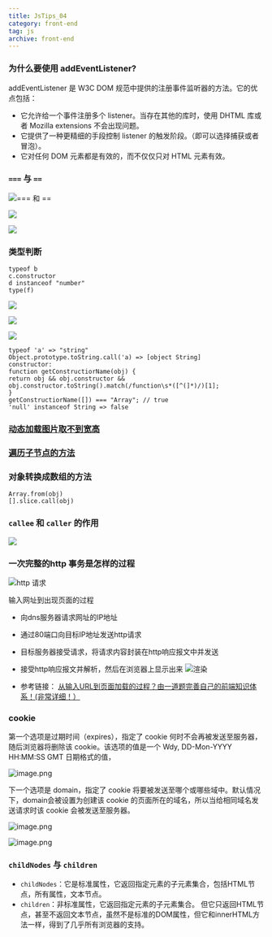 ```yaml
---
title: JsTips_04
category: front-end
tag: js
archive: front-end
---
```


### 为什么要使用 addEventListener?
addEventListener 是 W3C DOM 规范中提供的注册事件监听器的方法。它的优点包括：  
* 它允许给一个事件注册多个 listener。当存在其他的库时，使用 DHTML 库或者 Mozilla extensions 不会出现问题。
* 它提供了一种更精细的手段控制 listener 的触发阶段。（即可以选择捕获或者冒泡）。
* 它对任何 DOM 元素都是有效的，而不仅仅只对 HTML 元素有效。

###  `===` 与 `==`
![`===` 和 `==`](https://i.imgur.com/z4JOisU.png) 
 
![](https://i.imgur.com/LAkOElS.png) 
 
![](https://i.imgur.com/UZXi3Ym.png)

###  类型判断
```
typeof b
c.constructor
d instanceof "number"
type(f)
```
![](https://i.imgur.com/zhm7Hq3.png)  

![](https://i.imgur.com/YJpd6TS.png)

![](https://i.imgur.com/SzREjsE.png)

```
typeof 'a' => "string"
Object.prototype.toString.call('a) => [object String]
constructor: 
function getConstructiorName(obj) {
return obj && obj.constructor && obj.constructor.toString().match(/function\s*([^(]*)/)[1];
}
getConstructiorName([]) === "Array"; // true
'null' instanceof String => false
```
###  [动态加载图片取不到宽高](https://segmentfault.com/q/1010000004355214)

###  [遍历子节点的方法](https://segmentfault.com/a/1190000010661082)

###  对象转换成数组的方法
``` 
Array.from(obj)  
[].slice.call(obj)
```

###  `callee` 和 `caller` 的作用
  ![](https://i.imgur.com/FD9OlaK.png)

###  一次完整的http 事务是怎样的过程
   ![http 请求](https://i.imgur.com/bBoKLxM.png)

输入网址到出现页面的过程

* 向dns服务器请求网址的IP地址
* 通过80端口向目标IP地址发送http请求
* 目标服务器接受请求，将请求内容封装在http响应报文中并发送
* 接受http响应报文并解析，然后在浏览器上显示出来
![渲染](https://i.imgur.com/D0UlMtb.png)

* 参考链接： [从输入URL到页面加载的过程？由一道题完善自己的前端知识体系！(非常详细！）](https://mp.weixin.qq.com/s?__biz=MzAxODE2MjM1MA==&mid=2651553818&idx=1&sn=3ce840113d28ee2b2cafe4c7fc48ef91&chksm=802557dbb752decd2118e3ad7a3ea803a0c41c6594f539fc54830dae9bbc2242b2fc03e7fb1c&scene=21#wechat_redirect)

### cookie 
第一个选项是过期时间（expires），指定了 cookie 何时不会再被发送至服务器，随后浏览器将删除该 cookie。该选项的值是一个 Wdy, DD-Mon-YYYY HH:MM:SS GMT 日期格式的值，

![image.png](https://upload-images.jianshu.io/upload_images/8952934-a92b7da727c74209.png?imageMogr2/auto-orient/strip%7CimageView2/2/w/1240)


下一个选项是 domain，指定了 cookie 将要被发送至哪个或哪些域中。默认情况下，domain会被设置为创建该 cookie 的页面所在的域名，所以当给相同域名发送请求时该 cookie 会被发送至服务器。

![image.png](https://upload-images.jianshu.io/upload_images/8952934-38dfabd2719bc995.png?imageMogr2/auto-orient/strip%7CimageView2/2/w/1240)

![image.png](https://upload-images.jianshu.io/upload_images/8952934-d6095a40a6c91957.png?imageMogr2/auto-orient/strip%7CimageView2/2/w/1240)

###  `childNodes` 与  `children`  
* `childNodes`：它是标准属性，它返回指定元素的子元素集合，包括HTML节点，所有属性，文本节点。  
* `children`：非标准属性，它返回指定元素的子元素集合。
但它只返回HTML节点，甚至不返回文本节点，虽然不是标准的DOM属性，但它和innerHTML方法一样，得到了几乎所有浏览器的支持。



